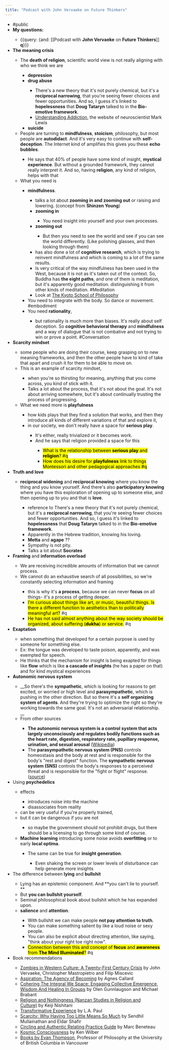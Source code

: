 ```yaml
---
title: "Podcast with John Vervaeke on Future Thinkers"
---
```


- #public<span id='B-GIQtPTY'/>
- **My questions:**<span id='TaL7LjwuX'/>
    - {{query: {and: [[Podcast with **John Vervaeke** on **Future Thinkers**]] **q**}}}<span id='zof1M_Rq6'/>
- **The meaning crisis**<span id='6QubjLUb-'/>
    - The **death of religion**, scientific world view is not really aligning with who we think we are<span id='hdIZDR6LH'/>
        - **depression**<span id='5OKHUwvCs'/>
        - **drug abuse**<span id='iiS3Huc3a'/>
            - There's a new theory that it's not purely chemical, but it's a **reciprocal narrowing**, that you're seeing fewer choices and fewer opportunities. And so, I guess it's linked to **hopelessness** that **Doug Tataryn** talked to in the **Bio-emotive framework**.<span id='JJBL2wMrW'/>
            - [Understanding Addiction](https://www.memoirsofanaddictedbrain.com/), the website of neuroscientist Mark Lewis<span id='SEKwQufQI'/>
        - **suicide**<span id='GQzB-bcWz'/>
    - People are turning to **mindfulness**, **stoicism**, philosophy, but most people are **autodidact**. And it's very easy to continue with **self-deception**. The Internet kind of amplifies this gives you these **echo bubbles**.<span id='1-OWpsyMe'/>
        - He says that 40% of people have some kind of insight, **mystical experience**. But without a grounded framework, they cannot really interpret it. And so, having **religion**, any kind of religion, helps with that<span id='ZS0IgZJse'/>
    - What you need is<span id='tDrhgXPY8'/>
        - **mindfulness**.<span id='rS4S-HYYE'/>
            - talks a lot about **zooming in and zooming out** or raising and lowering. (concept from **Shinzen Young**)<span id='2oZ6ckA2b'/>
            - **zooming in**<span id='G8aJaiU5O'/>
                - You need insight into yourself and your own processes.<span id='2Ir8UEHDm'/>
            - **zooming out**<span id='B8sDJ_6JO'/>
                - But then you need to see the world and see if you can see the world differently. (Like polishing glasses, and then looking through them)<span id='8PGAv_onA'/>
            - has also done a lot of **cognitive research**, which is trying to reinvent mindfulness and which is coming to a lot of the same results.<span id='ZrQy6E39m'/>
            - Is very critical of the way mindfulness has been used in the West, because it is not as it's taken out of the context. So, Buddha has **the eight paths**, and one of them is meditation, but it's apparently good meditation. distinguishing it from other kinds of meditation. #Meditation<span id='LMc_dzey2'/>
            - Look at [The Kyoto School of Philosophy](https://thekyotoschoolofphilosophy.wordpress.com/)<span id='mHmiFtBFu'/>
        - You need to integrate with the body. So dance or movement. #embodiment<span id='p3Ys5mAog'/>
        - You need **rationality**,<span id='STJ-53eXv'/>
            - but rationality is much more than biases. It's really about self deception. So **cognitive behavioral therapy** and **mindfulness** and a way of dialogue that is not combative and not trying to win or prove a point. #Conversation<span id='6dLzNB9ki'/>
- **Scarcity mindset**<span id='7J3GSJtUv'/>
    - some people who are doing their course, keep grasping on to new meaning frameworks, and then the other people have to kind of take that apart and crush it for them to be able to move on.<span id='p3yphTRwZ'/>
    - This is an example of scarcity mindset,<span id='mUBB4ctFz'/>
        - when you're so thirsting for meaning, anything that you come across, you kind of stick with it.<span id='6x-vsxM0T'/>
        - Talks a lot about the process, that it's not about the goal. It's not about arriving somewhere, but it's about continually trusting the process of progressing.<span id='sj6dSZiNO'/>
    - What we need more is **playfulness**<span id='erskKOyjB'/>
        - how kids plays that they find a solution that works, and then they introduce all kinds of different variations of that and explore it,<span id='TANxSO7ar'/>
        - in our society, we don't really have a space for **serious play**.<span id='tKBt6y69R'/>
            - It's either, really trivialized or it becomes work.<span id='7pDF6ZsV4'/>
            - And he says that religion provided a space for this<span id='QyzoDsS-v'/>
                - &#8203;<mark>What is the relationship between **serious play** and **religion**? #q</mark><span id='elkl5AIR2'/>
                - &#8203;<mark>How does his desire for **playfulness** link to things Montessori and other pedagogical approaches #q</mark><span id='Ez3WQWuZw'/>
- **Truth and love**<span id='2Yq6_ZUI5'/>
    - **reciprocal widening** and **reciprocal knowing** where you know the thing and you know yourself. And there's also **participatory knowing** where you have this exploration of opening up to someone else, and then opening up to you and that is **love**.<span id='6bA-Tn7zC'/>
        - reference to There's a new theory that it's not purely chemical, but it's a **reciprocal narrowing**, that you're seeing fewer choices and fewer opportunities. And so, I guess it's linked to **hopelessness** that **Doug Tataryn** talked to in the **Bio-emotive framework**.<span id='JJBL2wMrW'/><span id='XHNKsbq42'/>
        - Apparently in the Hebrew tradition, knowing his loving.<span id='7QC6KlYFN'/>
        - **Metta** and **agape** ??<span id='3c7E7AlAJ'/>
        - Sympathy is not pity.<span id='v3LJ-dodE'/>
        - Talks a lot about **Socrates**<span id='hOfDLXj3r'/>
- **Framing** and **information overload**<span id='0atMgt5me'/>
    - We are receiving incredible amounts of information that we cannot process.<span id='ORDXBE-Mk'/>
    - We cannot do an exhaustive search of all possibilities, so we're constantly selecting information and framing<span id='sk0qPpyEp'/>
        - this is why it's **a process**, because we can never **focus** on all things- it's a process of getting deeper.<span id='S-qZwrMXF'/>
        - &#8203;<mark>I'm curious about things like art, or music, beautiful things. Is there a different function to aesthetics than to politically meaningful art?</mark> #q<span id='Xfzb6dac7'/>
        - &#8203;<mark>He has not said almost anything about the way society should be organized, about suffering (**dukha**) or service.</mark>  #q<span id='nSKxqy2x1'/>
- **Exaptation**<span id='TObywJhjT'/>
    - when something that developed for a certain purpose is used by someone for something else.<span id='g3pd86_yo'/>
    - Ex: the tongue was developed to taste poison, apparently, and was exempted for speech.<span id='J_PJkJ-0P'/>
    - He thinks that the mechanism for insight is being exapted for things like **flow** which is like **a cascade of insights** (he has a paper on that) and for kind  mystical experiences<span id='z4Y-kyUZF'/>
- **Autonomic nervous system**<span id='jhT7jZbTY'/>
    - __So there's the **sympathetic**, which is looking for reasons to get excited, or worried or high level and **parasympathetic**, which is pushing in the other direction. But so there it's a **self organizing system of agents**. And they're trying to optimize the right so they're working towards the same goal. It's not  an adversarial relationship. __<span id='echrNU0DN'/>
    - From other sources<span id='_yaCkhcX1'/>
        - __The **autonomic nervous system** is a control **system** that acts largely unconsciously and regulates bodily functions such as the heart rate, digestion, respiratory rate, pupillary response, urination, and sexual arousal__ ([Wikipedia](https://en.wikipedia.org/wiki/Autonomic_nervous_system))<span id='Aiaq_KrVr'/>
        - The **parasympathetic nervous system (PNS)** controls homeostasis and the body at rest and is responsible for the body's "rest and digest" function. The **sympathetic nervous system (SNS)** controls the body's responses to a perceived threat and is responsible for the "fight or flight" response. ([source](https://www.diffen.com/difference/Parasympathetic_nervous_system_vs_Sympathetic_nervous_system))<span id='Pc6LZxftn'/>
- Using **psychedelics**<span id='ptL0ZByzG'/>
    - effects<span id='PKHbegl4w'/>
        - introduces noise into the machine<span id='IN81v4oZ6'/>
        - disassociates from reality<span id='1gmFPjhvQ'/>
    - can be very useful if you're properly trained,<span id='PqXmbNiKG'/>
    - but it can be dangerous if you are not<span id='YAa-0N8rL'/>
        - so maybe the government should not prohibit drugs, but there should be a licensing to go through some kind of course.<span id='FsLBZEzCj'/>
    - **Machine learning** introducing some noise avoids **overfitting** or to early **local optima**.<span id='5B3-WuymR'/>
        - The same can be true for **insight generation**.<span id='bG59JSeQj'/>
            - Even shaking the screen or lower levels of disturbance can help generate more insights<span id='FyqdZYBhq'/>
- The difference between **lying** and **bullshit**<span id='GYBnJ2r0y'/>
    - Lying has an epistemic component. And **you can't lie to yourself. **<span id='-lWD98Gcw'/>
    - But **you can bullshit yourself**.<span id='1dwuItJHo'/>
    - Seminal philosophical book about bullshit which he has expanded upon.<span id='GOXuMiocL'/>
    - **salience** and **attention**.<span id='CbOOrLxBD'/>
        - With bullshit we can make people **not pay attention to truth**.<span id='3ISY1EdCn'/>
        - You can make something salient by like a loud noise or sexy people.<span id='-uWBRzHNO'/>
        - You can also be explicit about directing attention, like saying, "think about your right toe right now".<span id='SNfJiaLLB'/>
        - &#8203;<mark>Connection between this and concept of **focus** and **awareness** from **The Mind Illuminated**?</mark> #q<span id='0QS-rm1eg'/>
- Book recommendations<span id='LoRLq3Cus'/>
    - [Zombies in Western Culture: A Twenty-First Century Crisis](https://amzn.to/2IZgcOK) by John Vervaeke, Christopher Mastropietro and Filip Miscevic<span id='qT93JuFaY'/>
    - [Aspiration: The Agency of Becoming](https://amzn.to/2Ip7ji4) by Agnes Callard<span id='-s6ZIxyK_'/>
    - [Cohering The Integral We Space: Engaging Collective Emergence, Wisdom And Healing In Groups](https://amzn.to/2Rksrca) by Olen Gunnlaugson and Michael Brabant<span id='CMMgssdEE'/>
    - [Religion and Nothingness (Nanzan Studies in Religion and Culture)](https://amzn.to/2IqwoZZ) by Keiji Nishitani<span id='leP8KO24h'/>
    - [Transformative Experience](https://amzn.to/2L0R3FR) by L.A. Paul<span id='KLZMkbeu-'/>
    - [Scarcity: Why Having Too Little Means So Much](https://amzn.to/31JkPEQ) by Sendhil Mullainathan and Eldar Shafir<span id='EzSOVnS4h'/>
    - [Circling and Authentic Relating Practice Guide](https://amzn.to/2Roanhs) by Marc Beneteau<span id='k03z4i4W3'/>
    - [Kosmic Consciousness](https://amzn.to/2niS9AA) by Ken Wilber<span id='zySproOcU'/>
    - [Books by Evan Thompson](https://amzn.to/2IYI8lw), Professor of Philosophy at the University of British Columbia in Vancouver<span id='cM1h6oPMG'/>
